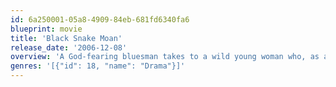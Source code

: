 ```yaml
---
id: 6a250001-05a8-4909-84eb-681fd6340fa6
blueprint: movie
title: 'Black Snake Moan'
release_date: '2006-12-08'
overview: 'A God-fearing bluesman takes to a wild young woman who, as a victim of childhood sexual abuse, is looking everywhere for love, but never quite finding it.'
genres: '[{"id": 18, "name": "Drama"}]'
---
```

